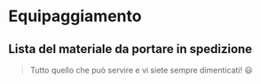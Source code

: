 # Equipaggiamento
## Lista del materiale da portare in spedizione

> Tutto quello che può servire e vi siete sempre dimenticati! :smiley:

